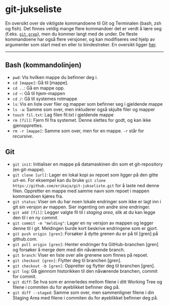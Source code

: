 # git-jukseliste
En oversikt over de viktigste kommandoene til Git og Terminalen (bash, zsh og fish).
Det finnes veldig mange flere kommandoer det er verdt å lære seg (f.eks. [`git grep`](https://git-scm.com/docs/git-grep)), men du kommer langt med de under.
De fleste kommandoene har også flere versjoner, og kan modifiseres ved hjelp av argumenter som start med en eller to bindestreker.
En oversikt ligger [her](https://git-scm.com/docs).

---
## Bash (kommandolinjen)

* `pwd`: Vis hvilken mappe du befinner deg i.
* `cd [mappe]`: Gå til \[mappe].
* `cd ..`: Gå en mappe opp.
* `cd ~`: Gå til hjem-mappen
* `cd /`: Gå til systemes rotmappe
* `ls`: Vis en liste over filer og mapper som befinner seg i gjeldende mappe
* `ls -a`: Samme som over, men inkluderer også skjulte filer og mapper
* `touch fil.txt`: Lag filen fil.txt i gjeldende mappe
* `rm [fil]`: Fjern fil fra systemet. Denne slettes for godt, og kan ikke gjenopprettes.
* `rm -r [mappe]`: Samme som over, men for en mappe. `-r` står for _recursive_.

## Git
* `git init`: Initialiser en mappe på datamaskinen din som et git-repository (en git-mappe).
* `git clone [url]`: Lager en lokal kopi av repoet som ligger på den gitte url-en. For eksempel kan du bruke  `git clone https://github.com/erikaja/git-jukseliste.git` for å laste ned denne filen. Oppretter en mappe med samme navn som repoet i mappen kommandoen kjøres fra.
* `git status`: Viser om du har noen lokale endringer som ikke er lagt inn i git sin versjon av mappen. Sier ingenting om andre sine endringer.
* `git add [fil]`: Legger valgte fil til i _staging area_, slik at du kan legge den til i en ny _commit_.
* `git commit -m "melding"`: Lager en ny versjon av mappen og legger denne til i git. Meldingen burde kort beskrive endringene som er gjort.
* `git push origin [gren]`: Forsøker å dytte grenen du er på til [gren] på github.com.
* `git pull origin [gren]`: Henter endringer fra GitHub-branchen [gren] og forsøker å merge dem med din nåværende branch.
* `git branch`: Viser en liste over alle grenene som finnes på repoet.
* `git checkout [gren]`: Flytter deg til branchen [gren].
* `git checkout -b [gren]`: Oppretter og flytter deg til branchen [gren].
* `git log`: Gå gjennom historikken til den nåværende branchen, commit for commit.
* `git diff`: Se hva som er annerledes mellom filene i ditt Working Tree og filene i commiten du for øyeblikket befinner deg på.
* `git diff --staged`: Samme som over, men sammenligner filene i din Staging Area med filene i commiten du for øyeblikket befinner deg på.
